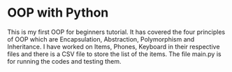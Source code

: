# OOP with Python 
This is my first OOP for beginners tutorial. It has covered the four principles of OOP which are Encapsulation, Abstraction, Polymorphism and Inheritance. 
I have worked on Items, Phones, Keyboard in their respective files and there is a CSV file to store the list of the items. 
The file main.py is for running the codes and testing them. 
